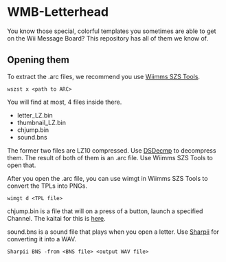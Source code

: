 # WMB-Letterhead

You know those special, colorful templates you sometimes are able to get on the Wii Message Board? This repository has all of them we know of.

## Opening them

To extract the .arc files, we recommend you use [Wiimms SZS Tools](http://szs.wiimm.de/).

`wszst x <path to ARC>`

You will find at most, 4 files inside there.

* letter_LZ.bin
* thumbnail_LZ.bin
* chjump.bin
* sound.bns

The former two files are LZ10 compressed. Use [DSDecmp](https://github.com/RiiConnect24/File-Maker/tree/master/Tools/DSDecmp) to decompress them. The result of both of them is an .arc file. Use Wiimms SZS Tools to open that.

After you open the .arc file, you can use wimgt in Wiimms SZS Tools to convert the TPLs into PNGs.

`wimgt d <TPL file>`

chjump.bin is a file that will on a press of a button, launch a specified Channel. The kaitai for this is [here](https://github.com/RiiConnect24/Kaitai-Files/blob/master/Kaitais/chjump.ksy).

sound.bns is a sound file that plays when you open a letter. Use [Sharpii](https://github.com/mogzol/sharpii/releases) for converting it into a WAV.

`Sharpii BNS -from <BNS file> <output WAV file>`
